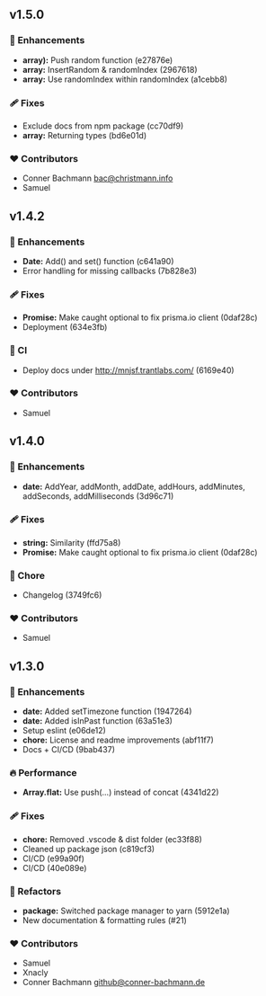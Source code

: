 ## v1.5.0


### 🚀 Enhancements

  - **array):** Push random function (e27876e)
  - **array:** InsertRandom & randomIndex (2967618)
  - **array:** Use randomIndex within randomIndex (a1cebb8)

### 🩹 Fixes

  - Exclude docs from npm package (cc70df9)
  - **array:** Returning types (bd6e01d)

### ❤️  Contributors

- Conner Bachmann <bac@christmann.info>
- Samuel

## v1.4.2


### 🚀 Enhancements

  - **Date:** Add() and set() function (c641a90)
  - Error handling for missing callbacks (7b828e3)

### 🩹 Fixes

  - **Promise:** Make caught optional to fix prisma.io client (0daf28c)
  - Deployment (634e3fb)

### 🤖 CI

  - Deploy docs under http://mnjsf.trantlabs.com/ (6169e40)

### ❤️  Contributors

- Samuel

## v1.4.0


### 🚀 Enhancements

  - **date:** AddYear, addMonth, addDate, addHours, addMinutes, addSeconds, addMilliseconds (3d96c71)

### 🩹 Fixes

  - **string:** Similarity (ffd75a8)
  - **Promise:** Make caught optional to fix prisma.io client (0daf28c)

### 🏡 Chore

  - Changelog (3749fc6)

### ❤️  Contributors

- Samuel

## v1.3.0


### 🚀 Enhancements

  - **date:** Added setTimezone function (1947264)
  - **date:** Added isInPast function (63a51e3)
  - Setup eslint (e06de12)
  - **chore:** License and readme improvements (abf11f7)
  - Docs + CI/CD (9bab437)

### 🔥 Performance

  - **Array.flat:** Use push(...) instead of concat (4341d22)

### 🩹 Fixes

  - **chore:** Removed .vscode & dist folder (ec33f88)
  - Cleaned up package json (c819cf3)
  - CI/CD (e99a90f)
  - CI/CD (40e089e)

### 💅 Refactors

  - **package:** Switched package manager to yarn (5912e1a)
  - New documentation & formatting rules (#21)

### ❤️  Contributors

- Samuel 
- Xnacly 
- Conner Bachmann <github@conner-bachmann.de>

